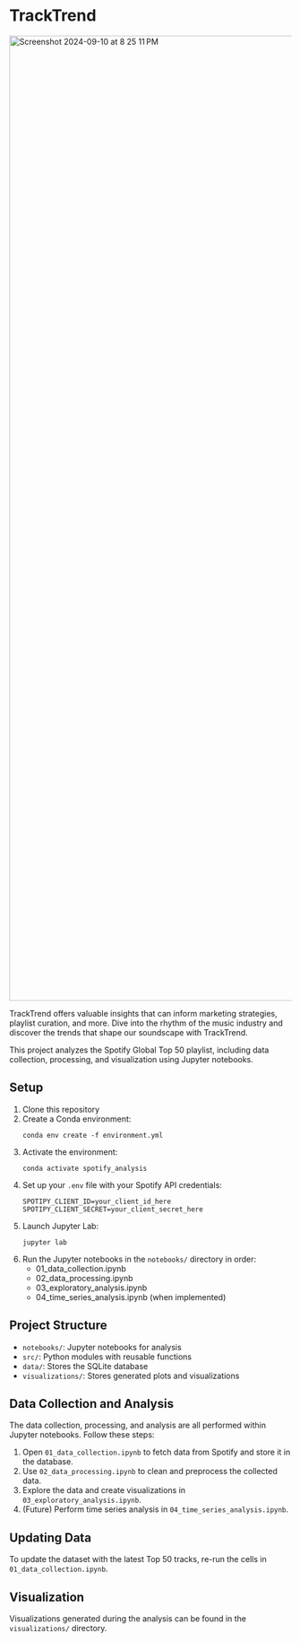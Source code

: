 # TrackTrend
<img width="1721" alt="Screenshot 2024-09-10 at 8 25 11 PM" src="https://github.com/user-attachments/assets/3c263642-73ca-4801-b7d4-1bbee09c7816">

TrackTrend offers valuable insights that can inform marketing strategies, playlist curation, and more. Dive into the rhythm of the music industry and discover the trends that shape our soundscape with TrackTrend.

This project analyzes the Spotify Global Top 50 playlist, including data collection, processing, and visualization using Jupyter notebooks.

## Setup

1. Clone this repository
2. Create a Conda environment:
   ```
   conda env create -f environment.yml
   ```
3. Activate the environment:
   ```
   conda activate spotify_analysis
   ```
4. Set up your `.env` file with your Spotify API credentials:
   ```
   SPOTIPY_CLIENT_ID=your_client_id_here
   SPOTIPY_CLIENT_SECRET=your_client_secret_here
   ```
5. Launch Jupyter Lab:
   ```
   jupyter lab
   ```
6. Run the Jupyter notebooks in the `notebooks/` directory in order:
   - 01_data_collection.ipynb
   - 02_data_processing.ipynb
   - 03_exploratory_analysis.ipynb
   - 04_time_series_analysis.ipynb (when implemented)

## Project Structure

- `notebooks/`: Jupyter notebooks for analysis
- `src/`: Python modules with reusable functions
- `data/`: Stores the SQLite database
- `visualizations/`: Stores generated plots and visualizations

## Data Collection and Analysis

The data collection, processing, and analysis are all performed within Jupyter notebooks. Follow these steps:

1. Open `01_data_collection.ipynb` to fetch data from Spotify and store it in the database.
2. Use `02_data_processing.ipynb` to clean and preprocess the collected data.
3. Explore the data and create visualizations in `03_exploratory_analysis.ipynb`.
4. (Future) Perform time series analysis in `04_time_series_analysis.ipynb`.

## Updating Data

To update the dataset with the latest Top 50 tracks, re-run the cells in `01_data_collection.ipynb`.

## Visualization

Visualizations generated during the analysis can be found in the `visualizations/` directory.
